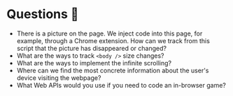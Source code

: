 # Questions 🤔

- There is a picture on the page. We inject code into this page, for example, through a Chrome extension. How can we track from this script that the picture has disappeared or changed?
- What are the ways to track `<body />` size changes?
- What are the ways to implement the infinite scrolling?
- Where can we find the most concrete information about the user's device visiting the webpage?
- What Web APIs would you use if you need to code an in-browser game?
